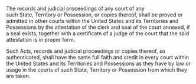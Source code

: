 The records and judicial proceedings of any court of any such State, Territory or Possession, or copies thereof, shall be proved or admitted in other courts within the United States and its Territories and Possessions by the attestation of the clerk and seal of the court annexed, if a seal exists, together with a certificate of a judge of the court that the said attestation is in proper form.

Such Acts, records and judicial proceedings or copies thereof, so authenticated, shall have the same full faith and credit in every court within the United States and its Territories and Possessions as they have by law or usage in the courts of such State, Territory or Possession from which they are taken.